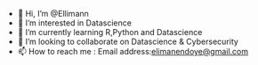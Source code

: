 - 👋 Hi, I’m @Ellimann
- 👀 I’m interested in Datascience
- 🌱 I’m currently learning R,Python and Datascience
- 💞️ I’m looking to collaborate on Datascience & Cybersecurity
- 📫 How to reach me : Email address:elimanendoye@gmail.com

<!---
Ellimann/Ellimann is a ✨ special ✨ repository because its `README.md` (this file) appears on your GitHub profile.
You can click the Preview link to take a look at your changes.
--->
